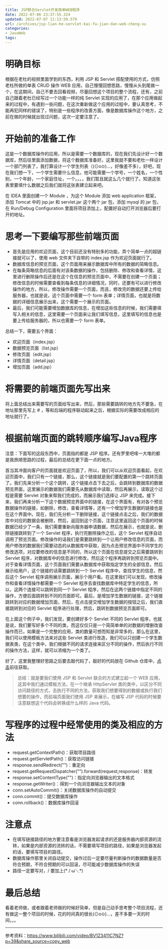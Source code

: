 ```yaml
---
title: JSP联合Servlet开发简单WEB程序
date: 2022-07-06 23:37:55.324
updated: 2022-07-07 11:13:59.579
url: /archives/jsp-lian-he-servlet-kai-fa-jian-dan-web-cheng-xu
categories: 
- JavaWeb
tags: 
---
```


# 明确目标

根据在老杜的视频里面学到的东西，利用 JSP 和 Servlet 搭配使用的方式，仿照老杜所做的单表 CRUD 操作 WEB 应用，自己慢慢回想思路，慢慢从头到尾做一个，在这期间，自己不要去回看视频，尽量回想这个项目的整个流程，还有，之前自己跟着老杜已经写过一个功能一样的纯 Servlet 实现的应用了，在那个应用做起来的过程中，有遇到一些问题，在这次重新做这个应用的过程中，要认真思考，不能再犯同样的错误了，特别是一些程序的改善方面，像是数据库操作这个地方，之前在做的时候就出现过问题，这次一定要注意了。

# 开始前的准备工作

这是一个数据库操作的应用，所以是需要一个数据库的，现在我们先设计好一个数据库，然后往里面添加数据，将这个数据库准备好。这里我就不要和老杜一样设计一个部门列表了，我打算设计一个学生列表（(⊙o⊙)…，好像差不多），好吧，现在我们想一下，一个学生需要什么信息，他可能需要一个学号，一个姓名，一个性别，一个年龄，一个家庭住址，一个。。。，我们暂且就这么几个就行了。知道这张表里要填什么数据之后我们就将这张表建立起来吧。



在 IDEA 里面创建一个 Module ，为这个 Module 添加 web application 框架，添加 Tomcat 中的 jsp.jar 和 servlet.jar 这个两个 jar 包，添加 mysql 的 jar 包，在 Run/Debug Configuration 里面将项目添加上，配置好自动打开浏览器后要打开的地址。

# 思考一下要编写那些前端页面

- 首先是应用的欢迎页面，这个目前还没有特别多的功能，弄个简单一点的超链接就可以了，使用 web 文件夹下自带的 index.jsp 作为欢迎页面就行了。
- 数据库信息的预览页面，这个页面用来展示数据库中所有的数据的简略信息。
- 在每条简略信息的后面有对该条数据的操作，包括删除、修改和查看详情，这里进行删除操作后还是在这个在信息的预览页面中，不需要在创建一个页面；修改信息的时候需要查看到每条信息的详细情况，同时，还要有可以进行修改操作的地方，所以，修改操作需要一个页面，而且，修改完的数据还要上传给服务器，也就是说，这个页面中需要一个 form 表单；详情页面，也就是将数据的详细信息展示出来，这个需要一个展示的页面。
- 最后，我们可能需要增加数据库的信息，在增加这些信息的时候，我们需要填写入相关的信息，这里需要一个页面来让我们填写信息，这里填写的信息也是要上传给服务器的，所以也需要一个 form 表单。

总结一下，需要五个界面：

- 欢迎页面（index.jsp）
- 数据预览页面（list.jsp）
- 修改页面（edit.jsp）
- 详情页面（detail.jsp）
- 增加页面（add.jsp）

# 将需要的前端页面先写出来

将上面总结出来需要写的页面给写出来，然后，那些需要跳转的地方先不要急，在地址那里先写上 # ，等和后端的程序联动起来之后，根据实际的需要改成相应的地址就行了。

# 根据前端页面的跳转顺序编写Java程序

注意：下面写的这段东西中，页面指的都是 JSP 程序。还有罗里吧嗦一大堆的都是我旅顺思路的过程，最后的总结在更下面一点的地方。

首当其冲面向客户的页面就是欢迎页面了，所以，我们可以从欢迎页面看起，在欢迎页面中，我们只有一个链接，那么，这个链接就是我们要配置的第一个跳转页面了。我们先来分析一个这个跳转，这个链接点击下去之后，会跳转到数据库的数据预览界面，这里展示的数据我们需要先从数据库中读取，然后再展示，读取这个过程是需要 Servlet 对象来帮我们完成的，而展示我们选择让 JSP 来完成。接下来，我们再来分析一下这个数据预览界面中的链接，在这个界面有，有对各个预览数据操作的链接，如删除，修改，查看详情等，还有一个增加学生数据的链接也是在这个界面中。现在，我们先分析一下删除链接，这个链接点击之后，我们的数据库中对应的数据会被删除，然后，返回到这个页面，注意这里返回这个页面的时候数据已经少了一条，我们需要重新向服务器申请数据，然后在展示，也就是说，删除链接跳转到了一个 Servlet 程序，执行完删除操作之后，这个 Servlet 程序自动调用了预览页面。修改操作的话我们是需要跳转到一个让用户修改信息的页面，而用户修改的数据我们需要动态的从数据库中获取，因为点击预览界面中不同学生的修改选项，对应要修改的信息是不同的，所以这个页面在信息提交之后需要跳转到 Servlet 程序，对数据库中的信息进行修改，然后这个程序再跳转到预览页面中。对于查看详情页面，这个页面我们需要从数据库中获取指定学生的全部信息，然后展示给用户，这个链接的话需要跳转到一个 Servlet 程序中，查找学生的信息，然后这个 Servlet 程序调用展示页面，展示个用户看。在这里我们可以发现，修改操作和查看详情操作都需要一个 Servlet 程序去查找数据库中特定学生的信息，所以，这两个连接可以跳转到同一个 Servlet 程序，然后在这两个链接中指定不同的操作，方便后面跳转到不同的页面即可。最后，是增加学生数据的链接，这个链接跳转到对应的数据增加页面，然后，在点击提交增加学生数据的按钮之后，我们直接跳转到对应的 Servlet 程序进行处理，然后，跳转到数据预览页面即可。

在上面这个例子中，我们发现，要创建好多个 Servlet 不同的 Servlet 程序，也就是说，我们要写好多个不同的类，而这仅仅只是一个简简单单的对数据的增删改查操作而已，如果是一个完整的应用，类的数量可想而知是非常多的，那么在这里，我们可以使用模板方法来对这些 Servlet 类进行改造，我们可以只创建一个学生数据表类，在这个类中，我们根据不同的请求连接来区分不同的操作，然后执行不同的操作方法，这样，就可以浓缩为一个类了。

好了，这里我整理好思路之后要去敲代码了，敲好的代码放在 Github 仓库中，[点击](https://github.com/ShuYePL/JavaWeb)前往获取。

> 总结：就是要我们使用 JSP 和 Servlet 联合的方式建立起一个 WEB 应用，这其中我们通过模板方法，在一个继承 HttpServlet 类的类中，以区分不同访问路径的方式，去执行不同的方法，获取我们想要得到的数据或执行我们想要的操作，而前端页面我们使用 JSP 来展示，在编写 JSP 代码的时候要注意联想这个代码会转换成什么样的 Java 代码。

# 写程序的过程中经常使用的类及相应的方法

- request.getContextPath()：获取项目路径
- request.getServletPath()：获取访问链接
- response.sendRedirect("")：重定向
- request.getRequestDispatcher("").forward(request,response)：转发
- response.setContentType("")：指定向浏览器输出的文本格式
- response.getWriter()：得到一个向浏览器输出文本的对象
- conn.setAutoCommit()：关闭数据库操作的自动提交
- conn.commit()：提交数据库操作
- conn.rollback()：数据库操作回滚

# 注意点

- 在填写链接路径的地方要注意看是浏览器发起请求的还是服务器内部资源的流转，如果是内部资源的流转的话，不需要填写项目的路径，如果是浏览器发起的话，要填写项目的路径。
- 数据库操作那里关闭自动提交，操作过后一定要尽量判断操作的数据数量是否符合预期，不符合预期的可以回滚，尽可能减少数据库操作的失误
- 路径一定要写对，/ 要加上(\* / ω＼\*)



# 最后总结

看着老师做，或者跟着老师做的时候好简单，但是自己动手思考整个项目流程，还有做这一整个项目的时候，花的时间真的很长(⊙o⊙)…，差不多要一天的时间。。。

---

参考资料：https://www.bilibili.com/video/BV1Z3411C7NZ?p=39&share_source=copy_web